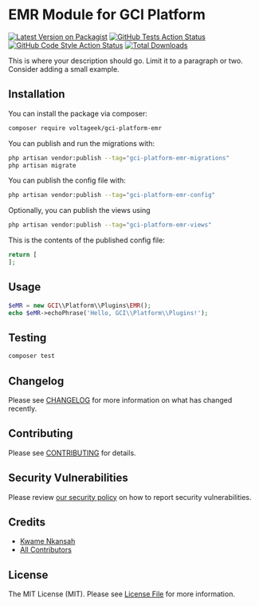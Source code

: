# EMR Module for GCI Platform

[![Latest Version on Packagist](https://img.shields.io/packagist/v/voltageek/gci-platform-emr.svg?style=flat-square)](https://packagist.org/packages/voltageek/gci-platform-emr)
[![GitHub Tests Action Status](https://img.shields.io/github/actions/workflow/status/voltageek/gci-platform-emr/run-tests.yml?branch=main&label=tests&style=flat-square)](https://github.com/voltageek/gci-platform-emr/actions?query=workflow%3Arun-tests+branch%3Amain)
[![GitHub Code Style Action Status](https://img.shields.io/github/actions/workflow/status/voltageek/gci-platform-emr/fix-php-code-styling.yml?branch=main&label=code%20style&style=flat-square)](https://github.com/voltageek/gci-platform-emr/actions?query=workflow%3A"Fix+PHP+code+styling"+branch%3Amain)
[![Total Downloads](https://img.shields.io/packagist/dt/voltageek/gci-platform-emr.svg?style=flat-square)](https://packagist.org/packages/voltageek/gci-platform-emr)



This is where your description should go. Limit it to a paragraph or two. Consider adding a small example.

## Installation

You can install the package via composer:

```bash
composer require voltageek/gci-platform-emr
```

You can publish and run the migrations with:

```bash
php artisan vendor:publish --tag="gci-platform-emr-migrations"
php artisan migrate
```

You can publish the config file with:

```bash
php artisan vendor:publish --tag="gci-platform-emr-config"
```

Optionally, you can publish the views using

```bash
php artisan vendor:publish --tag="gci-platform-emr-views"
```

This is the contents of the published config file:

```php
return [
];
```

## Usage

```php
$eMR = new GCI\\Platform\\Plugins\EMR();
echo $eMR->echoPhrase('Hello, GCI\\Platform\\Plugins!');
```

## Testing

```bash
composer test
```

## Changelog

Please see [CHANGELOG](CHANGELOG.md) for more information on what has changed recently.

## Contributing

Please see [CONTRIBUTING](.github/CONTRIBUTING.md) for details.

## Security Vulnerabilities

Please review [our security policy](../../security/policy) on how to report security vulnerabilities.

## Credits

- [Kwame Nkansah](https://github.com/voltageek)
- [All Contributors](../../contributors)

## License

The MIT License (MIT). Please see [License File](LICENSE.md) for more information.
